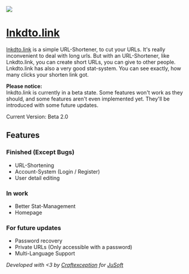 <!--<img src="https://i.imgur.com/GBwMxHG.png">-->
<img src="https://i.imgur.com/yZxAwMG.gif">

# [lnkdto.link](https://lnkdto.link)

[lnkdto.link](https://lnkdto.link) is a simple URL-Shortener, to cut your URLs. It's really inconvenient to deal with long urls. But with an URL-Shortener, like Lnkdto.link, you can create short URLs, you can give to other people. Lnkdto.link has also a very good stat-system. You can see exactly, how many clicks your shorten link got.

**Please notice:**<br>
lnkdto.link is currently in a beta state. 
Some features won't work as they should, and some features aren't even implemented yet. 
They'll be introduced with some future updates.

Current Version: Beta 2.0

## Features

### Finished (Except Bugs)
 - URL-Shortening
 - Account-System (Login / Register)
 - User detail editing

### In work
 - Better Stat-Management
 - Homepage

### For future updates
 - Password recovery
 - Private URLs (Only accessible with a password)
 - Multi-Language Support

_Developed with <3 by <a href="https://github.com/CraftException">Craftexception</a> for <a href="https://jusoft.dev">JuSoft</a>_
